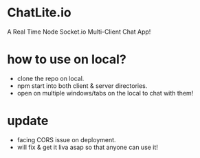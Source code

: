 # ChatLite.io
A Real Time Node Socket.io Multi-Client Chat App!

# how to use on local?
  - clone the repo on local.
  - npm start into both client & server directories.
  - open on multiple windows/tabs on the local to chat with them!

# update
  - facing CORS issue on deployment.
  - will fix & get it liva asap so that anyone can use it!
